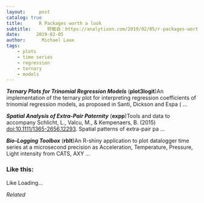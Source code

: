 ```yaml
---
layout:     post
catalog: true
title:      R Packages worth a look
subtitle:      转载自：https://analytixon.com/2019/02/05/r-packages-worth-a-look-1415/
date:      2019-02-05
author:      Michael Laux
tags:
    - plots
    - time series
    - regression
    - ternary
    - models
---
```


***Ternary Plots for Trinomial Regression Models*** (**plot3logit**)An implementation of the ternary plot for interpreting regression coefficients of trinomial regression models, as proposed in Santi, Dickson and Espa ( …

***Spatial Analysis of Extra-Pair Paternity*** (**expp**)Tools and data to accompany Schlicht, L., Valcu, M., & Kempenaers, B. (2015) <doi:10.1111/1365-2656.12293>. Spatial patterns of extra-pair pa …

***Bio-Logging Toolbox*** (**rblt**)An R-shiny application to plot datalogger time series at a microsecond precision as Acceleration, Temperature, Pressure, Light intensity from CATS, AXY …





### Like this:

Like Loading...


*Related*

